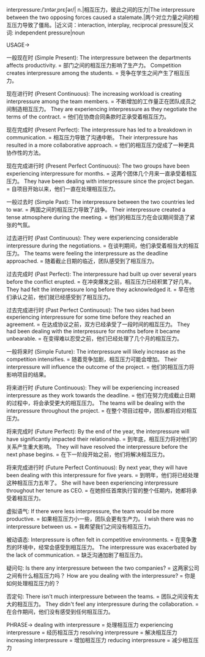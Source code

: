 interpressure:/ˈɪntərˌprɛʃər/| n.|相互压力，彼此之间的压力|The interpressure between the two opposing forces caused a stalemate.|两个对立力量之间的相互压力导致了僵局。|近义词：interaction, interplay, reciprocal pressure|反义词: independent pressure|noun


USAGE->

一般现在时 (Simple Present):
The interpressure between the departments affects productivity. = 部门之间的相互压力影响了生产力。
Competition creates interpressure among the students. = 竞争在学生之间产生了相互压力。

现在进行时 (Present Continuous):
The increasing workload is creating interpressure among the team members. = 不断增加的工作量正在团队成员之间制造相互压力。
They are experiencing interpressure as they negotiate the terms of the contract. = 他们在协商合同条款时正承受着相互压力。

现在完成时 (Present Perfect):
The interpressure has led to a breakdown in communication. = 相互压力导致了沟通中断。
Their interpressure has resulted in a more collaborative approach. = 他们的相互压力促成了一种更具协作性的方法。

现在完成进行时 (Present Perfect Continuous):
The two groups have been experiencing interpressure for months. = 这两个团体几个月来一直承受着相互压力。
They have been dealing with interpressure since the project began. = 自项目开始以来，他们一直在处理相互压力。

一般过去时 (Simple Past):
The interpressure between the two countries led to war. = 两国之间的相互压力导致了战争。
Their interpressure created a tense atmosphere during the meeting. = 他们的相互压力在会议期间营造了紧张的气氛。

过去进行时 (Past Continuous):
They were experiencing considerable interpressure during the negotiations. = 在谈判期间，他们承受着相当大的相互压力。
The teams were feeling the interpressure as the deadline approached. = 随着截止日期的临近，团队感受到了相互压力。

过去完成时 (Past Perfect):
The interpressure had built up over several years before the conflict erupted. = 在冲突爆发之前，相互压力已经积累了好几年。
They had felt the interpressure long before they acknowledged it. = 早在他们承认之前，他们就已经感受到了相互压力。

过去完成进行时 (Past Perfect Continuous):
The two sides had been experiencing interpressure for some time before they reached an agreement. = 在达成协议之前，双方已经承受了一段时间的相互压力。
They had been dealing with the interpressure for months before it became unbearable. = 在变得难以忍受之前，他们已经处理了几个月的相互压力。

一般将来时 (Simple Future):
The interpressure will likely increase as the competition intensifies. = 随着竞争加剧，相互压力可能会增加。
Their interpressure will influence the outcome of the project. = 他们的相互压力将影响项目的结果。

将来进行时 (Future Continuous):
They will be experiencing increased interpressure as they work towards the deadline. = 他们在努力完成截止日期的过程中，将会承受更大的相互压力。
The teams will be dealing with the interpressure throughout the project. = 在整个项目过程中，团队都将应对相互压力。

将来完成时 (Future Perfect):
By the end of the year, the interpressure will have significantly impacted their relationship. = 到年底，相互压力将对他们的关系产生重大影响。
They will have resolved the interpressure before the next phase begins. = 在下一阶段开始之前，他们将解决相互压力。


将来完成进行时 (Future Perfect Continuous):
By next year, they will have been dealing with this interpressure for five years. = 到明年，他们将已经处理这种相互压力五年了。
She will have been experiencing interpressure throughout her tenure as CEO. = 在她担任首席执行官的整个任期内，她都将承受着相互压力。

虚拟语气:
If there were less interpressure, the team would be more productive. = 如果相互压力小一些，团队会更有生产力。
I wish there was no interpressure between us. = 我希望我们之间没有相互压力。

被动语态:
Interpressure is often felt in competitive environments. = 在竞争激烈的环境中，经常会感受到相互压力。
The interpressure was exacerbated by the lack of communication. = 缺乏沟通加剧了相互压力。

疑问句:
Is there any interpressure between the two companies? = 这两家公司之间有什么相互压力吗？
How are you dealing with the interpressure? = 你是如何处理相互压力的？

否定句:
There isn't much interpressure between the teams. = 团队之间没有太大的相互压力。
They didn't feel any interpressure during the collaboration. = 在合作期间，他们没有感受到任何相互压力。


PHRASE->
dealing with interpressure = 处理相互压力
experiencing interpressure = 经历相互压力
resolving interpressure = 解决相互压力
increasing interpressure = 增加相互压力
reducing interpressure = 减少相互压力

